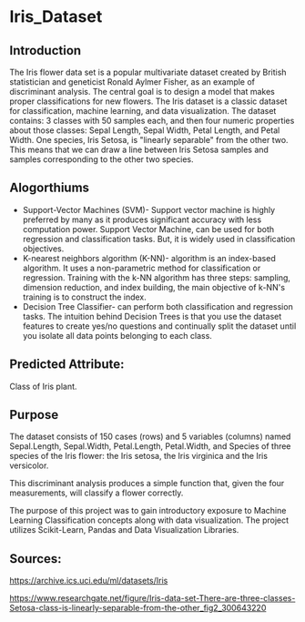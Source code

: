 # Iris_Dataset

## Introduction
The Iris flower data set is a popular multivariate dataset created by British statistician and geneticist Ronald Aylmer Fisher, as an example of discriminant analysis.
The central goal is to design a model that makes proper classifications for new flowers.
The Iris dataset is a classic dataset for classification, machine learning, and data visualization.
The dataset contains: 3 classes with 50 samples each, and then four numeric properties about those classes: Sepal Length, Sepal Width, Petal Length, and Petal Width.
One species, Iris Setosa, is "linearly separable" from the other two. This means that we can draw a line between Iris Setosa samples and samples corresponding to the other two species.

## Alogorthiums
- Support-Vector Machines (SVM)- Support vector machine is highly preferred by many as it produces significant accuracy with less computation power. Support Vector Machine, can be used for both regression and classification tasks. But, it is widely used in classification objectives.
- K-nearest neighbors algorithm (K-NN)- algorithm is an index-based algorithm. It uses a non-parametric method for classification or regression. Training with the k-NN algorithm has three steps: sampling, dimension reduction, and index building, the main objective of k-NN's training is to construct the index.
- Decision Tree Classifier- can perform both classification and regression tasks. The intuition behind Decision Trees is that you use the dataset features to create yes/no questions and continually split the dataset until you isolate all data points belonging to each class.

## Predicted Attribute:
Class of Iris plant.


## Purpose

The dataset consists of 150 cases (rows) and 5 variables (columns) named Sepal.Length, Sepal.Width, Petal.Length, Petal.Width, and Species of three species of the Iris flower: the Iris setosa, the Iris virginica and the Iris versicolor. 

This discriminant analysis produces a simple function that, given the four measurements, will classify a flower correctly.

The purpose of this project was to gain introductory exposure to Machine Learning Classification concepts along with data visualization. The project utilizes Scikit-Learn, Pandas and Data Visualization Libraries.


## Sources:

https://archive.ics.uci.edu/ml/datasets/Iris

https://www.researchgate.net/figure/Iris-data-set-There-are-three-classes-Setosa-class-is-linearly-separable-from-the-other_fig2_300643220
